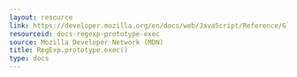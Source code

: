 ```yaml
---
layout: resource
link: https://developer.mozilla.org/en/docs/web/JavaScript/Reference/Global_Objects/RegExp/exec
resourceid: docs-regexp-prototype-exec
source: Mozilla Developer Network (MDN)
title: RegExp.prototype.exec()
type: docs
---
```


